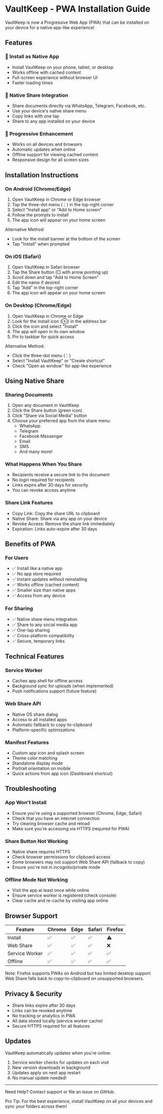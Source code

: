 # VaultKeep - PWA Installation Guide

VaultKeep is now a Progressive Web App (PWA) that can be installed on your device for a native app-like experience!

## Features

### 📱 Install as Native App
- Install VaultKeep on your phone, tablet, or desktop
- Works offline with cached content
- Full-screen experience without browser UI
- Faster loading times

### 🔗 Native Share Integration
- Share documents directly via WhatsApp, Telegram, Facebook, etc.
- Use your device's native share menu
- Copy links with one tap
- Share to any app installed on your device

### 🚀 Progressive Enhancement
- Works on all devices and browsers
- Automatic updates when online
- Offline support for viewing cached content
- Responsive design for all screen sizes

## Installation Instructions

### On Android (Chrome/Edge)

1. Open VaultKeep in Chrome or Edge browser
2. Tap the three-dot menu (⋮) in the top-right corner
3. Select "Install app" or "Add to Home screen"
4. Follow the prompts to install
5. The app icon will appear on your home screen

Alternative Method:
- Look for the install banner at the bottom of the screen
- Tap "Install" when prompted

### On iOS (Safari)

1. Open VaultKeep in Safari browser
2. Tap the Share button (□ with arrow pointing up)
3. Scroll down and tap "Add to Home Screen"
4. Edit the name if desired
5. Tap "Add" in the top-right corner
6. The app icon will appear on your home screen

### On Desktop (Chrome/Edge)

1. Open VaultKeep in Chrome or Edge
2. Look for the install icon (⊕) in the address bar
3. Click the icon and select "Install"
4. The app will open in its own window
5. Pin to taskbar for quick access

Alternative Method:
- Click the three-dot menu (⋮)
- Select "Install VaultKeep" or "Create shortcut"
- Check "Open as window" for app-like experience

## Using Native Share

### Sharing Documents

1. Open any document in VaultKeep
2. Click the Share button (green icon)
3. Click "Share via Social Media" button
4. Choose your preferred app from the share menu:
   - WhatsApp
   - Telegram
   - Facebook Messenger
   - Email
   - SMS
   - And many more!

### What Happens When You Share

- Recipients receive a secure link to the document
- No login required for recipients
- Links expire after 30 days for security
- You can revoke access anytime

### Share Link Features

- Copy Link: Copy the share URL to clipboard
- Native Share: Share via any app on your device
- Revoke Access: Remove the share link immediately
- Expiration: Links auto-expire after 30 days

## Benefits of PWA

### For Users
- ✅ Install like a native app
- ✅ No app store required
- ✅ Instant updates without reinstalling
- ✅ Works offline (cached content)
- ✅ Smaller size than native apps
- ✅ Access from any device

### For Sharing
- ✅ Native share menu integration
- ✅ Share to any social media app
- ✅ One-tap sharing
- ✅ Cross-platform compatibility
- ✅ Secure, temporary links

## Technical Features

### Service Worker
- Caches app shell for offline access
- Background sync for uploads (when implemented)
- Push notifications support (future feature)

### Web Share API
- Native OS share dialog
- Access to all installed apps
- Automatic fallback to copy-to-clipboard
- Platform-specific optimizations

### Manifest Features
- Custom app icon and splash screen
- Theme color matching
- Standalone display mode
- Portrait orientation on mobile
- Quick actions from app icon (Dashboard shortcut)

## Troubleshooting

### App Won't Install
- Ensure you're using a supported browser (Chrome, Edge, Safari)
- Check that you have an internet connection
- Try clearing browser cache and reload
- Make sure you're accessing via HTTPS (required for PWA)

### Share Button Not Working
- Native share requires HTTPS
- Check browser permissions for clipboard access
- Some browsers may not support Web Share API (fallback to copy)
- Ensure you're not in incognito/private mode

### Offline Mode Not Working
- Visit the app at least once while online
- Ensure service worker is registered (check console)
- Clear cache and re-cache by visiting app online

## Browser Support

| Feature | Chrome | Edge | Safari | Firefox |
|---------|--------|------|--------|---------|
| Install | ✅ | ✅ | ✅ | ⚠️ |
| Web Share | ✅ | ✅ | ✅ | ❌ |
| Service Worker | ✅ | ✅ | ✅ | ✅ |
| Offline | ✅ | ✅ | ✅ | ✅ |

Note: Firefox supports PWAs on Android but has limited desktop support. Web Share falls back to copy-to-clipboard on unsupported browsers.

## Privacy & Security

- Share links expire after 30 days
- Links can be revoked anytime
- No tracking or analytics in PWA
- All data stored locally (service worker cache)
- Secure HTTPS required for all features

## Updates

VaultKeep automatically updates when you're online:
1. Service worker checks for updates on each visit
2. New version downloads in background
3. Updates apply on next app restart
4. No manual update needed!

---

Need Help? Contact support or file an issue on GitHub.

Pro Tip: For the best experience, install VaultKeep on all your devices and sync your folders across them!
